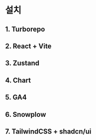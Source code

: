 # 설치

## 1. Turborepo
## 2. React + Vite
## 3. Zustand
## 4. Chart
## 5. GA4 
## 6. Snowplow
## 7. TailwindCSS + shadcn/ui